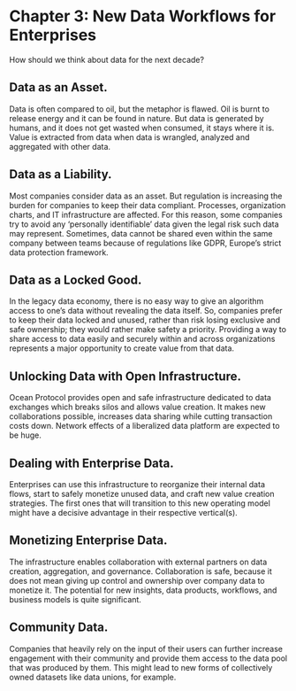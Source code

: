 # Chapter 3: New Data Workflows for Enterprises
How should we think about data for the next decade?

## Data as an Asset.
Data is often compared to oil, but the metaphor is flawed. Oil is burnt to release energy and it can be found in nature.
But data is generated by humans, and it does not get wasted when consumed, it stays where it is.
Value is extracted from data when data is wrangled, analyzed and aggregated with other data.

## Data as a Liability.
Most companies consider data as an asset. But regulation is increasing the burden for companies to keep their data compliant.
Processes, organization charts, and IT infrastructure are affected. For this reason, some companies try to avoid any ‘personally identifiable’ data given the legal
risk such data may represent. Sometimes, data cannot be shared even within the same company between teams because of regulations like GDPR,
Europe’s strict data protection framework.

## Data as a Locked Good.
In the legacy data economy, there is no easy way to give an algorithm access to one’s data without revealing the data itself.
So, companies prefer to keep their data locked and unused, rather than risk losing exclusive and safe ownership; they would rather make safety a priority.
Providing a way to share access to data easily and securely within and across organizations represents a major opportunity to create value from that data.

## Unlocking Data with Open Infrastructure.
Ocean Protocol provides open and safe infrastructure dedicated to data exchanges which breaks silos and allows value creation.
It makes new collaborations possible, increases data sharing while cutting transaction costs down.
Network effects of a liberalized data platform are expected to be huge.

## Dealing with Enterprise Data.
Enterprises can use this infrastructure to reorganize their internal data flows, start to safely monetize unused data,
and craft new value creation strategies. The first ones that will transition to this new operating model might have a decisive advantage in their respective vertical(s).

## Monetizing Enterprise Data.
The infrastructure enables collaboration with external partners on data creation, aggregation, and governance.
Collaboration is safe, because it does not mean giving up control and ownership over company data to monetize it.
The potential for new insights, data products, workflows, and business models is quite significant.

## Community Data.
Companies that heavily rely on the input of their users can further increase engagement with their community and provide them access to the data
pool that was produced by them. This might lead to new forms of collectively owned datasets like data unions, for example.
